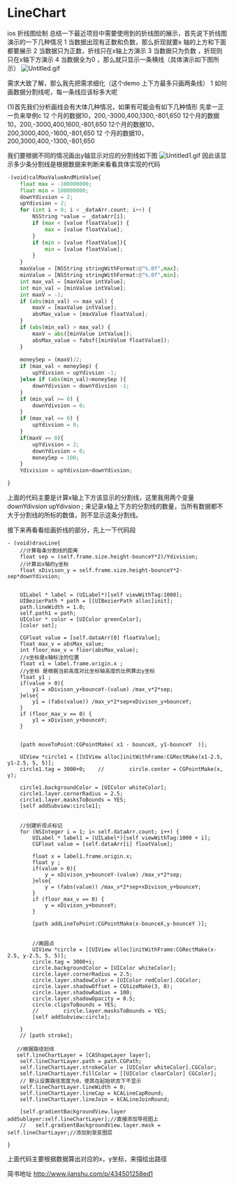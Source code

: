 # LineChart
ios 折线图绘制
总结一下最近项目中需要使用到的折线图的展示，首先说下折线图演示的一下几种情况
1 当数据出现有正数和负数，那么折现就要x 轴的上方和下面都要展示
2 当数据只为正数，折线只在x轴上方演示
3 当数据只为负数 ，折现则只在x轴下方演示
4 当数据全为0 ，那么就只显示一条横线（具体演示如下图所示）
![Untitled.gif](http://upload-images.jianshu.io/upload_images/1306084-d2242d0028592772.gif?imageMogr2/auto-orient/strip)

需求大致了解，那么我先把需求细化（这个demo 上下方最多只画两条线）
1 如何画数据分割线呢，每一条线应该标多大呢

(1)首先我们分析画线会有大体几种情况，如果有可能会有如下几种情形
先拿一正一负来举例c
12 个月的数据10，200,-3000,400,1300,-801,650
12个月的数据10，200,-3000,400,1600,-801,650
12个月的数据10，200,3000,400,-1600,-801,650
12 个月的数据10，200,3000,400,-1300,-801,650

我们要根据不同的情况画出y轴显示对应的分割线如下图
![Untitled1.gif](http://upload-images.jianshu.io/upload_images/1306084-35f0d70ca9da1539.gif?imageMogr2/auto-orient/strip)
因此该显示多少条分割线是根据数据来判断来看看具体实现的代码

``` python
-(void)calMaxValueAndMinValue{
    float max = -100000000;
    float min = 100000000;
    downYdivsion = 2;
    upYdivsion = 2;
    for (int i = 0; i < _dataArr.count; i++) {
        NSString *value = _dataArr[i];
        if (max < [value floatValue]) {
            max = [value floatValue];
        }
        if (min > [value floatValue]){
            min = [value floatValue];
        }
    }
    maxValue = [NSString stringWithFormat:@"%.0f",max];
    minValue = [NSString stringWithFormat:@"%.0f",min];
    int max_val = [maxValue intValue];
    int min_val = [minValue intValue];
    int maxV = -1;
    if (abs(min_val) <= max_val) {
        maxV = [maxValue intValue];
        absMax_value = [maxValue floatValue];
    }
    if (abs(min_val) > max_val) {
        maxV = abs([minValue intValue]);
        absMax_value = fabsf([minValue floatValue]);
    }
    
    moneySep = (maxV)/2;
    if (max_val < moneySep) {
        upYdivsion = upYdivsion -1;
    }else if (abs(min_val)<moneySep ){
        downYdivsion = downYdivsion -1;
    }
    if (min_val >= 0) {
        downYdivsion = 0;
    }
    if (max_val <= 0) {
        upYdivsion = 0;
    }
    if(maxV == 0){
        upYdivsion = 2;
        downYdivsion = 0;
        moneySep = 100;
    }
    Ydivision = upYdivsion+downYdivsion;

}
```

上面的代码主要是计算x轴上下方该显示的分割线，这里我用两个变量downYdivsion  upYdivsion ;
来记录x轴上下方的分割线的数量，当所有数据都不大于分割线的所标的数值，则不显示这条分割线。

接下来再看看绘画折线的部分，先上一下代码段
```
- (void)dravLine{
    //计算每条分割线的距离
    float sep = (self.frame.size.height-bounceY*2)/Ydivision;
    //计算出x轴的y坐标
    float xDivison_y = self.frame.size.height-bounceY*2-sep*downYdivsion;
    
    
    UILabel * label = (UILabel*)[self viewWithTag:1000];
    UIBezierPath * path = [[UIBezierPath alloc]init];
    path.lineWidth = 1.0;
    self.path1 = path;
    UIColor * color = [UIColor greenColor];
    [color set];
    
    CGFloat value = [self.dataArr[0] floatValue];
    float max_v = absMax_value;
    int floor_max_v = floor(absMax_value);
    //x坐标是x轴标注的位置
    float x1 = label.frame.origin.x ;
    //y坐标 是根据当前高度对比坐标轴高度的比例算出y坐标
    float y1 ;
    if(value > 0){
        y1 = xDivison_y+bounceY-(value) /max_v*2*sep;
    }else{
        y1 = (fabs(value)) /max_v*2*sep+xDivison_y+bounceY;
    }
    if (floor_max_v == 0) {
        y1 = xDivison_y+bounceY;
    }
    
    
    [path moveToPoint:CGPointMake( x1 - bounceX, y1-bounceY  )];
    
    UIView *circle1 = [[UIView alloc]initWithFrame:CGRectMake(x1-2.5, y1-2.5, 5, 5)];
    circle1.tag = 3000+0;    //        circle.center = CGPointMake(x, y);
    
    circle1.backgroundColor = [UIColor whiteColor];
    circle1.layer.cornerRadius = 2.5;
    circle1.layer.masksToBounds = YES;
    [self addSubview:circle1];
    

    //创建折现点标记
    for (NSInteger i = 1; i< self.dataArr.count; i++) {
        UILabel * label1 = (UILabel*)[self viewWithTag:1000 + i];
        CGFloat value = [self.dataArr[i] floatValue];
        
        float x = label1.frame.origin.x;
        float y ;
        if(value > 0){
            y = xDivison_y+bounceY-(value) /max_v*2*sep;
        }else{
            y = (fabs(value)) /max_v*2*sep+xDivison_y+bounceY;
        }
        if (floor_max_v == 0) {
            y = xDivison_y+bounceY;
        }
        
        [path addLineToPoint:CGPointMake(x-bounceX,y-bounceY )];
        
        
        //画圆点
        UIView *circle = [[UIView alloc]initWithFrame:CGRectMake(x-2.5, y-2.5, 5, 5)];
        circle.tag = 3000+i;
        circle.backgroundColor = [UIColor whiteColor];
        circle.layer.cornerRadius = 2.5;
        circle.layer.shadowColor = [UIColor redColor].CGColor;
        circle.layer.shadowOffset = CGSizeMake(3, 0);
        circle.layer.shadowRadius = 100;
        circle.layer.shadowOpacity = 0.5;
        circle.clipsToBounds = YES;
        //        circle.layer.masksToBounds = YES;
        [self addSubview:circle];
        
    }
    // [path stroke];
    
   //根据路径划线 
   self.lineChartLayer = [CAShapeLayer layer];
    self.lineChartLayer.path = path.CGPath;
    self.lineChartLayer.strokeColor = [UIColor whiteColor].CGColor;
    self.lineChartLayer.fillColor = [[UIColor clearColor] CGColor];
    // 默认设置路径宽度为0，使其在起始状态下不显示
    self.lineChartLayer.lineWidth = 0;
    self.lineChartLayer.lineCap = kCALineCapRound;
    self.lineChartLayer.lineJoin = kCALineJoinRound;
    
    [self.gradientBackgroundView.layer addSublayer:self.lineChartLayer];//直接添加导视图上
    //   self.gradientBackgroundView.layer.mask = self.lineChartLayer;//添加到渐变图层
    
}
```
上面代码主要根据数据算出对应的x，y坐标，来描绘出路径

简书地址
http://www.jianshu.com/p/434501258ed1
